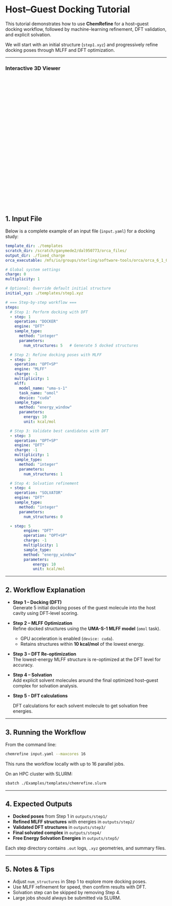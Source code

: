 # Host–Guest Docking Tutorial

This tutorial demonstrates how to use **ChemRefine** for a host–guest docking workflow, followed by machine-learning refinement, DFT validation, and explicit solvation.  

We will start with an initial structure (`step1.xyz`) and progressively refine docking poses through MLFF and DFT optimization.

---

### Interactive 3D Viewer

<div id="viewer" style="width: 100%; height: 400px; position: relative;"></div>

<script src="https://3Dmol.org/build/3Dmol-min.js"></script>
<script>
  let viewer = $3Dmol.createViewer("viewer", { backgroundColor: "white" });

  fetch("https://raw.githubusercontent.com/sterling-group/ChemRefine/mkdocs/Examples/Tutorials/Conformational-Sampling/step1.xyz")
    .then(r => r.text())
    .then(data => {
      viewer.addModel(data, "xyz");   // force XYZ format
      viewer.setStyle({}, {stick:{radius:0.15}, sphere:{scale:0.25}});
      viewer.zoomTo();
      viewer.render();
    })
    .catch(err => console.error("Could not load XYZ:", err));
</script>

## 1. Input File

Below is a complete example of an input file (`input.yaml`) for a docking study:

```yaml
template_dir: ./templates
scratch_dir: /scratch/ganymede2/dal950773/orca_files/
output_dir: ./fixed_charge
orca_executable: /mfs/io/groups/sterling/software-tools/orca/orca_6_1_0_avx2/orca

# Global system settings
charge: 0
multiplicity: 1

# Optional: Override default initial structure
initial_xyz: ./templates/step1.xyz

# === Step-by-step workflow ===
steps:
  # Step 1: Perform docking with DFT
  - step: 1
    operation: "DOCKER"
    engine: "DFT"
    sample_type:
      method: "integer"
      parameters:
        num_structures: 5   # Generate 5 docked structures

  # Step 2: Refine docking poses with MLFF
  - step: 2
    operation: "OPT+SP"
    engine: "MLFF"
    charge: -1
    multiplicity: 1
    mlff:
      model_name: "uma-s-1"
      task_name: "omol"
      device: "cuda"
    sample_type:
      method: "energy_window"
      parameters:
        energy: 10
        unit: kcal/mol

  # Step 3: Validate best candidates with DFT
  - step: 3
    operation: "OPT+SP"
    engine: "DFT"
    charge: -1
    multiplicity: 1
    sample_type:
      method: "integer"
      parameters:
        num_structures: 1

  # Step 4: Solvation refinement
  - step: 4
    operation: "SOLVATOR"
    engine: "DFT"
    sample_type:
      method: "integer"
      parameters:
        num_structures: 0

  - step: 5
        engine: "DFT"
        operation: "OPT+SP"
        charge: -1
        multiplicity: 1
        sample_type:
        method: "energy_window"
        parameters:
            energy: 10
            unit: kcal/mol

```

---

## 2. Workflow Explanation

- **Step 1 – Docking (DFT)**  
  Generate 5 initial docking poses of the guest molecule into the host cavity using DFT-level scoring.

- **Step 2 – MLFF Optimization**  
  Refine docked structures using the **UMA-S-1 MLFF model** (`omol` task).  
  - GPU acceleration is enabled (`device: cuda`).  
  - Retains structures within **10 kcal/mol** of the lowest energy.

- **Step 3 – DFT Re-optimization**  
  The lowest-energy MLFF structure is re-optimized at the DFT level for accuracy.  

- **Step 4 – Solvation**  
  Add explicit solvent molecules around the final optimized host–guest complex for solvation analysis.  

- **Step 5 - DFT calculations**                                                                  

   DFT calculations for each solvent molecule to get solvation free energies. 

---

## 3. Running the Workflow

From the command line:

```bash
chemrefine input.yaml --maxcores 16
```

This runs the workflow locally with up to 16 parallel jobs.  

On an HPC cluster with SLURM:

```bash
sbatch ./Examples/templates/chemrefine.slurm
```

---

## 4. Expected Outputs

- **Docked poses** from Step 1 in `outputs/step1/`  
- **Refined MLFF structures** with energies in `outputs/step2/`  
- **Validated DFT structures** in `outputs/step3/`  
- **Final solvated complex** in `outputs/step4/`  
- **Free Energy Solvation Energies** in `outputs/step5/`

Each step directory contains `.out` logs, `.xyz` geometries, and summary files.  

---

## 5. Notes & Tips

- Adjust `num_structures` in Step 1 to explore more docking poses.  
- Use MLFF refinement for speed, then confirm results with DFT.  
- Solvation step can be skipped by removing Step 4.  
- Large jobs should always be submitted via SLURM.  
